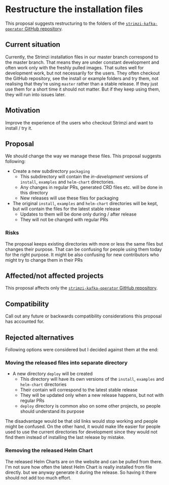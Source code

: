# Restructure the installation files

This proposal suggests restructuring to the folders of the [`strimzi-kafka-operator` GitHub repository](https://github.com/strimzi/strimzi-kafka-operator).

## Current situation

Currently, the Strimzi installation files in our master branch correspond to the master branch.
That means they are under constant development and often work only with the freshly pulled images.
That suites well for development work, but not necessarily for the users.
They often checkout the GitHub repository, see the install or example folders and try them, not realising that they're using `master` rather than a stable release.
If they just use them for a short time it should not matter.
But if they keep using them, they will run into issues later.

## Motivation

Improve the experience of the users who checkout Strimzi and want to install / try it.

## Proposal

We should change the way we manage these files.
This proposal suggests following:
* Create a new subdirectory `packaging`
    * This subdirectory will contain the _in-development_ versions of `install`, `examples` and `helm-chart` directories.
    * Any changes in regular PRs, generated CRD files etc. will be done in this directory
    * New releases will use these files for packaging
* The original `install`, `examples` and `helm-chart` directories will be kept, but will contain the files for the latest stable release
    * Updates to them will be done only during / after release
    * They will not be changed with regular PRs

### Risks

The proposal keeps existing directories with more or less the same files but changes their purpose.
That can be confusing for people using them today for the right purpose.
It might be also confusing for new contributors who might try to change them in their PRs

## Affected/not affected projects

This proposal affects only the [`strimzi-kafka-operator` GitHub repository](https://github.com/strimzi/strimzi-kafka-operator).

## Compatibility

Call out any future or backwards compatibility considerations this proposal has accounted for.

## Rejected alternatives

Following options were considered but I decided against them at the end:

### Moving the released files into separate directory

* A new directory `deploy` will be created
    * This directory will have its own versions of the `install`, `examples` and `helm-chart` directories
    * Their contain will correspond to the latest stable release
    * They will be updated only when a new release happens, but not with regular PRs
    * `deploy` directory is common also on some other projects, so people should understand its purpose

The disadvantage would be that old links would stop working and people might be confused.
On the other hand, it would make life easier for people used to use the current directories for development since they would not find them instead of installing the last release by mistake.

### Removing the released Helm Chart

The released Helm Charts are on the website and can be pulled from there.
I'm not sure how often the latest Helm Chart is really installed from file directly.
but we anyway generate it during the release.
So having it there should not add too much effort.
